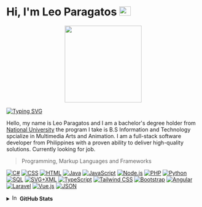 # Hi, I'm Leo Paragatos <img src="https://user-images.githubusercontent.com/74038190/216122041-518ac897-8d92-4c6b-9b3f-ca01dcaf38ee.png" alt="Fire" width="30" height="24" />


<div id="header" align="center">
  <img src="https://i.giphy.com/media/v1.Y2lkPTc5MGI3NjExZmdwN3picmFoNzl3YjJueDBjdXFwaHVvNWN5Yzk1Y2IzdTBtN2ljYSZlcD12MV9pbnRlcm5hbF9naWZfYnlfaWQmY3Q9cw/WFZvB7VIXBgiz3oDXE/giphy.gif"  width="200"/>
   
</div> 

<!-- readme-typing-svg.herokuapp.com -->
[![Typing SVG](https://readme-typing-svg.herokuapp.com?font=Fira+Code&pause=1000&width=435&lines=Fron-End+and+UI%2FUX+Developer;Graphic+Designer;Batman)](https://git.io/typing-svg)

Hello, my name is Leo Paragatos and I am a bachelor's degree holder from [National University](https://national-u.edu.ph/) the program I take is B.S Information and Technology spcialize in Multimedia Arts and Animation. I am a full-stack software developer from Philippines with a proven ability to deliver high-quality solutions. Currently looking for job.

> Programming, Markup Languages and Frameworks
<div>
   <p>
      <a href="https://github.com/search?q=user%3ADenverCoder1+language%3Acsharp"><img alt="C#" src="https://custom-icon-badges.demolab.com/badge/C%23-68217A.svg?logo=cs2&logoColor=white"></a>
      <a href="https://github.com/search?q=user%3ADenverCoder1+language%3Acss"><img alt="CSS" src="https://img.shields.io/badge/CSS-1572B6.svg?logo=css3&logoColor=white"></a>
      <a href="https://github.com/search?q=user%3ADenverCoder1+language%3Ahtml"><img alt="HTML" src="https://img.shields.io/badge/HTML-E34F26.svg?logo=html5&logoColor=white"></a>
      <a href="https://github.com/search?q=user%3ADenverCoder1+language%3Ajava"><img alt="Java" src="https://custom-icon-badges.demolab.com/badge/Java-007396.svg?logo=java&logoColor=white"></a>
      <a href="https://github.com/search?q=user%3ADenverCoder1+language%3Ajavascript"><img alt="JavaScript" src="https://img.shields.io/badge/JavaScript-F7DF1E.svg?logo=javascript&logoColor=black"></a>
      <a href="https://github.com/search?q=user%3ADenverCoder1+language%3Ajavascript"><img alt="Node.js" src="https://img.shields.io/badge/Node.js-43853D.svg?logo=node.js&logoColor=white"></a>
      <a href="https://github.com/search?q=user%3ADenverCoder1+language%3Aphp"><img alt="PHP" src="https://img.shields.io/badge/PHP-777BB4.svg?logo=php&logoColor=white"></a>
      <a href="https://github.com/search?q=user%3ADenverCoder1+language%3Apython"><img alt="Python" src="https://img.shields.io/badge/Python-14354C.svg?logo=python&logoColor=white"></a>
      <a href="https://github.com/search?q=user%3ADenverCoder1+language%3Asql"><img alt="SQL" src="https://custom-icon-badges.demolab.com/badge/SQL-025E8C.svg?logo=database&logoColor=white"></a>
      <a href="https://github.com/search?q=user%3ADenverCoder1+language%3Asvg"><img alt="SVG+XML" src="https://img.shields.io/badge/SVG%2BXML-e0982c.svg?logo=svg&logoColor=white"></a>
      <a href="https://github.com/search?q=user%3ADenverCoder1+language%3AtypeScript"><img alt="TypeScript" src="https://img.shields.io/badge/TypeScript-007ACC.svg?logo=typescript&logoColor=white"></a>
      <a href="https://tailwindcss.com/"><img alt="Tailwind CSS" src="https://img.shields.io/badge/Tailwind_CSS-38B2AC?logo=tailwind-css&logoColor=white"></a>
      <a href="https://getbootstrap.com/"><img alt="Bootstrap" src="https://img.shields.io/badge/Bootstrap-563D7C?logo=bootstrap&logoColor=white"></a>
      <a href="https://angular.io/"><img alt="Angular" src="https://img.shields.io/badge/Angular-DD0031?logo=angular&logoColor=white"></a>
      <a href="https://laravel.com/"><img alt="Laravel" src="https://img.shields.io/badge/Laravel-FF2D20?logo=laravel&logoColor=white"></a>
      <a href="https://vuejs.org/"><img alt="Vue.js" src="https://img.shields.io/badge/Vue.js-4FC08D?logo=vue.js&logoColor=white"></a>
      <a href="https://www.json.org/"><img alt="JSON" src="https://img.shields.io/badge/JSON-000000?logo=json&logoColor=white"></a>
  </p>
</div>

<details>
<summary><img src="https://raw.githubusercontent.com/Tarikul-Islam-Anik/Animated-Fluent-Emojis/master/Emojis/Symbols/Input%20Numbers.png" alt="Input Numbers" width="16" height="16" /> <b>GitHub Stats</b></summary>
  
<!-- Github Stats and streak Card -->
  ![Anurag's GitHub stats](https://github-readme-stats.vercel.app/api?username=Paragatoslr&theme=flag-india&show_icons=true)
[![GitHub Streak](https://github-readme-streak-stats.herokuapp.com?user=Paragatoslr&theme=flag-india&card_width=400)](https://git.io/streak-stats)
  

[![GitHub Streak](https://github-readme-streak-stats.herokuapp.com?user=Paragatoslr&theme=flag-india)](https://git.io/streak-stats)


<div align="center"  width="100%">
</div>




<!-- Github activity Card -->
<a href="#hi-im-leo-paragatos">
<img alt="Leo's Activity Graph" src="https://github-readme-activity-graph.vercel.app/graph/?username=Paragatoslr&bg_color=ffffff&color=ffa140&line=c4c88d&point=dfa141&hide_border=true&width=860&radius=8&theme=github-compact&area_color=ffe9d2&area=true&height=300&custom_title=My%20Contribution%20Graph" align="center" width="100%" />
</a>
</details>


